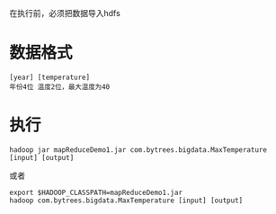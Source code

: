 在执行前，必须把数据导入hdfs

# 数据格式

```
[year] [temperature]
年份4位 温度2位，最大温度为40
```

# 执行

```shell
hadoop jar mapReduceDemo1.jar com.bytrees.bigdata.MaxTemperature [input] [output]
```

或者

```shell
export $HADOOP_CLASSPATH=mapReduceDemo1.jar
hadoop com.bytrees.bigdata.MaxTemperature [input] [output]
```
